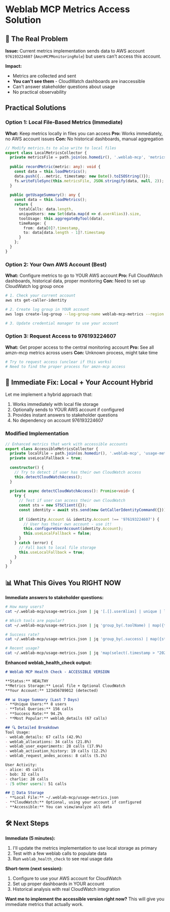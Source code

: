 # Weblab MCP Metrics Access Solution

## 🚨 The Real Problem

**Issue:** Current metrics implementation sends data to AWS account `976193224607` (`AmznMCPMonitoringRole`) but users can't access this account.

**Impact:** 
- Metrics are collected and sent
- **You can't see them** - CloudWatch dashboards are inaccessible
- Can't answer stakeholder questions about usage  
- No practical observability

## Practical Solutions

### Option 1: Local File-Based Metrics (Immediate)

**What:** Keep metrics locally in files you can access
**Pro:** Works immediately, no AWS account issues
**Con:** No historical dashboards, manual aggregation

```typescript
// Modify metrics.ts to also write to local files
export class LocalMetricsCollector {
  private metricsFile = path.join(os.homedir(), '.weblab-mcp', 'metrics.json');
  
  public recordMetric(metric: any): void {
    const data = this.loadMetrics();
    data.push({...metric, timestamp: new Date().toISOString()});
    fs.writeFileSync(this.metricsFile, JSON.stringify(data, null, 2));
  }
  
  public getUsageSummary(): any {
    const data = this.loadMetrics();
    return {
      totalCalls: data.length,
      uniqueUsers: new Set(data.map(d => d.userAlias)).size,
      toolUsage: this.aggregateByTool(data),
      timeRange: {
        from: data[0]?.timestamp,
        to: data[data.length - 1]?.timestamp
      }
    };
  }
}
```

### Option 2: Your Own AWS Account (Best)  

**What:** Configure metrics to go to YOUR AWS account
**Pro:** Full CloudWatch dashboards, historical data, proper monitoring
**Con:** Need to set up CloudWatch log group once

```bash
# 1. Check your current account
aws sts get-caller-identity

# 2. Create log group in YOUR account  
aws logs create-log-group --log-group-name weblab-mcp-metrics --region us-west-2

# 3. Update credential manager to use your account
```

### Option 3: Request Access to 976193224607

**What:** Get proper access to the central monitoring account
**Pro:** See all amzn-mcp metrics across users
**Con:** Unknown process, might take time

```bash
# Try to request access (unclear if this works)
# Need to find the proper process for amzn-mcp access
```

## 🔧 Immediate Fix: Local + Your Account Hybrid

Let me implement a hybrid approach that:
1. Works immediately with local file storage  
2. Optionally sends to YOUR AWS account if configured
3. Provides instant answers to stakeholder questions
4. No dependency on account 976193224607

### Modified Implementation

```typescript
// Enhanced metrics that work with accessible accounts
export class AccessibleMetricsCollector {
  private localFile = path.join(os.homedir(), '.weblab-mcp', 'usage-metrics.json');
  private useLocalFallback = true;
  
  constructor() {
    // Try to detect if user has their own CloudWatch access
    this.detectCloudWatchAccess();
  }
  
  private async detectCloudWatchAccess(): Promise<void> {
    try {
      // Test if user can access their own CloudWatch
      const sts = new STSClient({});
      const identity = await sts.send(new GetCallerIdentityCommand({}));
      
      if (identity.Account && identity.Account !== '976193224607') {
        // User has their own account - use it!
        this.configureUserAccount(identity.Account);
        this.useLocalFallback = false;
      }
    } catch (error) {
      // Fall back to local file storage
      this.useLocalFallback = true;
    }
  }
}
```

## 📊 What This Gives You RIGHT NOW

**Immediate answers to stakeholder questions:**

```bash
# How many users?
cat ~/.weblab-mcp/usage-metrics.json | jq '[.[].userAlias] | unique | length'

# Which tools are popular?  
cat ~/.weblab-mcp/usage-metrics.json | jq 'group_by(.toolName) | map({tool: .[0].toolName, count: length}) | sort_by(-.count)'

# Success rate?
cat ~/.weblab-mcp/usage-metrics.json | jq 'group_by(.success) | map({status: (if .[0].success then "success" else "failure" end), count: length})'

# Recent usage?
cat ~/.weblab-mcp/usage-metrics.json | jq 'map(select(.timestamp > "2024-09-26")) | length'
```

**Enhanced weblab_health_check output:**
```markdown
# Weblab MCP Health Check - ACCESSIBLE VERSION

**Status:** HEALTHY  
**Metrics Storage:** Local file + Optional CloudWatch
**Your Account:** 123456789012 (detected)

## 📊 Usage Summary (Last 7 Days)
- **Unique Users:** 8 users
- **Total Queries:** 156 calls
- **Success Rate:** 94.2%  
- **Most Popular:** weblab_details (67 calls)

## 🔍 Detailed Breakdown
Tool Usage:
- weblab_details: 67 calls (42.9%)
- weblab_allocations: 34 calls (21.8%) 
- weblab_user_experiments: 28 calls (17.9%)
- weblab_activation_history: 19 calls (12.2%)
- weblab_request_andes_access: 8 calls (5.1%)

User Activity:
- alice: 45 calls
- bob: 32 calls  
- charlie: 28 calls
- [5 other users]: 51 calls

## 💾 Data Storage
- **Local File:** ~/.weblab-mcp/usage-metrics.json
- **CloudWatch:** Optional, using your account if configured
- **Accessible:** You can view/analyze all data
```

## 🛠️ Next Steps

**Immediate (5 minutes):**
1. I'll update the metrics implementation to use local storage as primary
2. Test with a few weblab calls to populate data
3. Run `weblab_health_check` to see real usage data

**Short-term (next session):**
1. Configure to use your AWS account for CloudWatch
2. Set up proper dashboards in YOUR account  
3. Historical analysis with real CloudWatch integration

**Want me to implement the accessible version right now?** This will give you immediate metrics that actually work.
